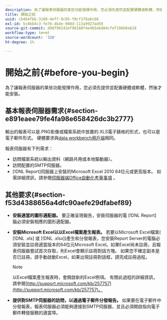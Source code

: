 ```yaml
---
description: 為了讓報表伺服器的某些功能發揮作用，您必須先提供並配置硬體或軟體，然後才能安裝。
title: 開始之前
uuid: cb464fb6-3109-4eff-9c95-f0cf1f8a8c66
exl-id: 5c8bb4c3-fe76-4b4e-960d-113a9927ad59
source-git-commit: d9df90242ef96188f4e4b5e6d04cfef196b0a628
workflow-type: tm+mt
source-wordcount: '328'
ht-degree: 1%

---
```


# 開始之前{#before-you-begin}

為了讓報表伺服器的某些功能發揮作用，您必須先提供並配置硬體或軟體，然後才能安裝。

## 基本報表伺服器需求{#section-e891eaee79fe4fa98e658426dc3b2777}

輸出的報表可以是.PNG影像或檔案系統中放置的.XLS電子錶格的形式，也可以是電子郵件形式。 硬體要求與[data workbench用戶端](https://docs.adobe.com/content/help/en/data-workbench/using/install/c-data-workbench-client-install.html#Data_Workbench_Client_Minimum_System_Requirements)相同。

報表伺服器有下列需求：

* 訪問檔案系統以輸出資料（網路共用或本地驅動器）。
* 訪問配置的SMTP伺服器。
* [!DNL Report]伺服器上安裝的Microsoft Excel 2010 64位元或更高版本。 如需詳細資訊，請參閱[伺服器端Office自動化考量事項](http://support.microsoft.com/kb/257757) 。

## 其他要求{#section-f53d4388656a4dfc90aefe29dfabef89}

* **安裝適當的圖形適配器。** 要正確呈現報告，安裝伺服器的電 [!DNL Report] 腦必須安裝相應的圖形適配器。

* **安裝Microsoft Excel以以Excel檔案產生報表。** 若要以Microsoft Excel檔案( [!DNL .xls] 或 [!DNL .xlsx])產生和分發報表，您安裝Report Server的電腦必須安裝並註冊適當版本的64位元Microsoft Excel。如果Excel尚未註冊，且報表伺服器嘗試首次存取，則Excel會顯示註冊對話方塊。 如果您不確定副本是否已註冊，請手動啟動Excel，如果出現註冊對話框，請完成註冊過程。

   >[!NOTE]
   >
   >以Excel檔案產生報表時，會開啟新的Excel例項。 有關此過程的詳細資訊，請參閱[http://support.microsoft.com/kb/257757](http://support.microsoft.com/kb/257757)。

* **提供對SMTP伺服器的訪問，以通過電子郵件分發報告。** 如果要在電子郵件中分發報表，報表伺服器必須能夠連接到SMTP伺服器，並且必須開啟指向電子郵件轉發服務的適當埠。
